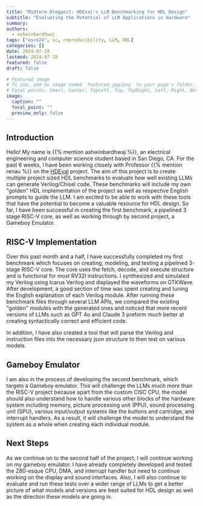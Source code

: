 ```yaml
---
title: "Midterm Blogpost: HDEval's LLM Benchmarking for HDL Design"
subtitle: "Evaluating the Potential of LLM Applications in Hardware"
summary:
authors: 
  - ashwinbardhwaj
tags: ["osre24", uc, reproducibility, LLM, HDL]
categories: []
date: 2024-07-18
lastmod: 2024-07-18
featured: false
draft: false

# Featured image
# To use, add an image named `featured.jpg/png` to your page's folder.
# Focal points: Smart, Center, TopLeft, Top, TopRight, Left, Right, BottomLeft, Bottom, BottomRight.
image:
  caption: ""
  focal_point: ""
  preview_only: false
---
```

## Introduction
Hello! My name is {{% mention ashwinbardhwaj %}}, an electrical engineering and computer science student based in San Diego, CA. For the past 6 weeks, I have been working closely with Professor {{% mention renau %}} on the [HDEval](https://github.com/masc-ucsc/hdeval) project. The aim of this project is to create multiple project sized HDL benchmarks to evaluate how well existing LLMs can generate Verilog/Chisel code. These benchmarks will include my own "golden" HDL implementation of the project as well as respective English prompts to guide the LLM. I am excited to be able to work with these tools that have the potential to become a valuable resource for HDL design. So far, I have been successful in creating the first benchmark, a pipelined 3 stage RISC-V core, as well as working through by second project, a Gameboy Emulator. 


## RISC-V Implementation
Over this past month and a half, I have successfully completed my first benchmark which focuses on creating, modeling, and testing a pipelined 3-stage RISC-V core. The core uses the fetch, decode, and execute structure and is functional for most RV32I instructions. I synthesized and simulated my Verilog using Icarus Verilog and displayed the waveforms on GTKWave. After development, a good section of time was spent creating and tuning the English explanation of each Verilog module. After running these benchmark files through several LLM APIs, we compared the existing "golden" modules with the generated ones and noticed that more recent versions of LLMs such as GPT 4o and Claude 3 preform much better at creating syntactically correct and efficient code. 

In addition, I have also created a tool that will parse the Verilog and instruction files into the necessary json structure to then test on various models.

## Gameboy Emulator
I am also in the process of developing the second benchmark, which targets a Gameboy emulator. This will challenge the LLMs much more than the RISC-V project because apart from the custom CISC CPU, the model should also understand how to handle various other blocks of the hardware system including memory, picture processing unit (PPU), sound processing unit (SPU), various input/output systems like the buttons and cartridge, and interrupt handlers. As a result, it will challenge the model to understand the system as a whole when creating each individual module.


## Next Steps
As we continue on to the second half of the project, I will continue working on my gameboy emulator. I have already completely developed and tested the Z80-esque CPU, DMA, and interrupt handler but need to continue working on the display and sound interfaces. Also, I will also continue to evaluate and run these tests over a wider range of LLMs to get a better picture of what models and versions are best suited for HDL design as well as the direction these models are going in.
